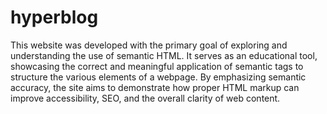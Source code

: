 # hyperblog
This website was developed with the primary goal of exploring and 
understanding the use of semantic HTML. It serves as an educational tool, 
showcasing the correct and meaningful application of semantic tags to 
structure the various elements of a webpage. By emphasizing semantic accuracy, 
the site aims to demonstrate how proper HTML markup can improve accessibility, 
SEO, and the overall clarity of web content.
